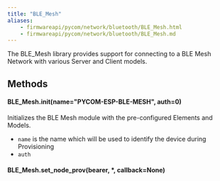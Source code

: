 ```yaml
---
title: "BLE_Mesh"
aliases:
    - firmwareapi/pycom/network/bluetooth/BLE_Mesh.html
    - firmwareapi/pycom/network/bluetooth/BLE_Mesh.md
---
```


The BLE_Mesh library provides support for connecting to a BLE Mesh Network with various Server and Client models.


## Methods

#### BLE_Mesh.init(name="PYCOM-ESP-BLE-MESH", auth=0)

Initializes the BLE Mesh module with the pre-configured Elements and Models.

* `name` is the name which will be used to identify the device during Provisioning
* `auth`

#### BLE_Mesh.set_node_prov(bearer, *, callback=None)





